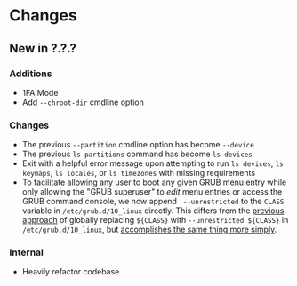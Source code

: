 Changes
=======

New in ?.?.?
------------

### Additions

- 1FA Mode
- Add `--chroot-dir` cmdline option

### Changes

- The previous `--partition` cmdline option has become `--device`
- The previous `ls partitions` command has become `ls devices`
- Exit with a helpful error message upon attempting to run `ls devices`,
  `ls keymaps`, `ls locales`, or `ls timezones` with missing requirements
- To facilitate allowing any user to boot any given GRUB menu entry while only
  allowing the "GRUB superuser" to *edit* menu entries or access the GRUB
  command console, we now append ` --unrestricted` to the `CLASS` variable in
  `/etc/grub.d/10_linux` directly. This differs from the [previous
  approach](https://github.com/atweiden/voidvault/blob/7b159fa237ae4d7e612e6733a84b07cbf84d76b6/lib/Voidvault/Bootstrap.pm6#L2584)
  of globally replacing `${CLASS}` with `--unrestricted ${CLASS}` in
  `/etc/grub.d/10_linux`, but [accomplishes the same thing more simply](https://wiki.archlinux.org/title/GRUB/Tips_and_tricks#Password_protection_of_GRUB_edit_and_console_options_only).

### Internal

- Heavily refactor codebase
